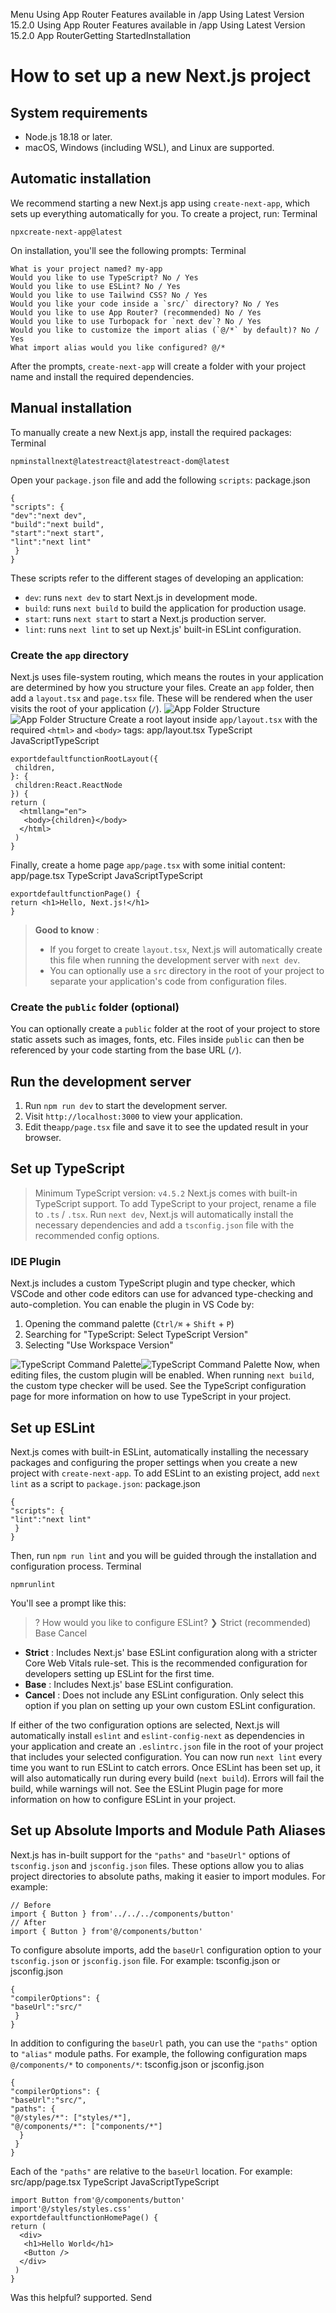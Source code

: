 Menu
Using App Router
Features available in /app
Using Latest Version
15.2.0
Using App Router
Features available in /app
Using Latest Version
15.2.0
App RouterGetting StartedInstallation
# How to set up a new Next.js project
## System requirements
  * Node.js 18.18 or later.
  * macOS, Windows (including WSL), and Linux are supported.


## Automatic installation
We recommend starting a new Next.js app using `create-next-app`, which sets up everything automatically for you. To create a project, run:
Terminal
```
npxcreate-next-app@latest
```

On installation, you'll see the following prompts:
Terminal
```
What is your project named? my-app
Would you like to use TypeScript? No / Yes
Would you like to use ESLint? No / Yes
Would you like to use Tailwind CSS? No / Yes
Would you like your code inside a `src/` directory? No / Yes
Would you like to use App Router? (recommended) No / Yes
Would you like to use Turbopack for `next dev`? No / Yes
Would you like to customize the import alias (`@/*` by default)? No / Yes
What import alias would you like configured? @/*
```

After the prompts, `create-next-app` will create a folder with your project name and install the required dependencies.
## Manual installation
To manually create a new Next.js app, install the required packages:
Terminal
```
npminstallnext@latestreact@latestreact-dom@latest
```

Open your `package.json` file and add the following `scripts`:
package.json
```
{
"scripts": {
"dev":"next dev",
"build":"next build",
"start":"next start",
"lint":"next lint"
 }
}
```

These scripts refer to the different stages of developing an application:
  * `dev`: runs `next dev` to start Next.js in development mode.
  * `build`: runs `next build` to build the application for production usage.
  * `start`: runs `next start` to start a Next.js production server.
  * `lint`: runs `next lint` to set up Next.js' built-in ESLint configuration.


### Create the `app` directory
Next.js uses file-system routing, which means the routes in your application are determined by how you structure your files.
Create an `app` folder, then add a `layout.tsx` and `page.tsx` file. These will be rendered when the user visits the root of your application (`/`).
![App Folder Structure](https://nextjs.org/_next/image?url=https%3A%2F%2Fh8DxKfmAPhn8O0p3.public.blob.vercel-storage.com%2Fdocs%2Flight%2Fapp-getting-started.png&w=3840&q=75)![App Folder Structure](https://nextjs.org/_next/image?url=https%3A%2F%2Fh8DxKfmAPhn8O0p3.public.blob.vercel-storage.com%2Fdocs%2Fdark%2Fapp-getting-started.png&w=3840&q=75)
Create a root layout inside `app/layout.tsx` with the required `<html>` and `<body>` tags:
app/layout.tsx
TypeScript
JavaScriptTypeScript
```
exportdefaultfunctionRootLayout({
 children,
}: {
 children:React.ReactNode
}) {
return (
  <htmllang="en">
   <body>{children}</body>
  </html>
 )
}
```

Finally, create a home page `app/page.tsx` with some initial content:
app/page.tsx
TypeScript
JavaScriptTypeScript
```
exportdefaultfunctionPage() {
return <h1>Hello, Next.js!</h1>
}
```

> **Good to know** :
>   * If you forget to create `layout.tsx`, Next.js will automatically create this file when running the development server with `next dev`.
>   * You can optionally use a `src` directory in the root of your project to separate your application's code from configuration files.
> 

### Create the `public` folder (optional)
You can optionally create a `public` folder at the root of your project to store static assets such as images, fonts, etc. Files inside `public` can then be referenced by your code starting from the base URL (`/`).
## Run the development server
  1. Run `npm run dev` to start the development server.
  2. Visit `http://localhost:3000` to view your application.
  3. Edit the`app/page.tsx` file and save it to see the updated result in your browser.


## Set up TypeScript
> Minimum TypeScript version: `v4.5.2`
Next.js comes with built-in TypeScript support. To add TypeScript to your project, rename a file to `.ts` / `.tsx`. Run `next dev`, Next.js will automatically install the necessary dependencies and add a `tsconfig.json` file with the recommended config options.
### IDE Plugin
Next.js includes a custom TypeScript plugin and type checker, which VSCode and other code editors can use for advanced type-checking and auto-completion.
You can enable the plugin in VS Code by:
  1. Opening the command palette (`Ctrl/⌘` + `Shift` + `P`)
  2. Searching for "TypeScript: Select TypeScript Version"
  3. Selecting "Use Workspace Version"

![TypeScript Command Palette](https://nextjs.org/_next/image?url=https%3A%2F%2Fh8DxKfmAPhn8O0p3.public.blob.vercel-storage.com%2Fdocs%2Flight%2Ftypescript-command-palette.png&w=3840&q=75)![TypeScript Command Palette](https://nextjs.org/_next/image?url=https%3A%2F%2Fh8DxKfmAPhn8O0p3.public.blob.vercel-storage.com%2Fdocs%2Fdark%2Ftypescript-command-palette.png&w=3840&q=75)
Now, when editing files, the custom plugin will be enabled. When running `next build`, the custom type checker will be used.
See the TypeScript configuration page for more information on how to use TypeScript in your project.
## Set up ESLint
Next.js comes with built-in ESLint, automatically installing the necessary packages and configuring the proper settings when you create a new project with `create-next-app`.
To add ESLint to an existing project, add `next lint` as a script to `package.json`:
package.json
```
{
"scripts": {
"lint":"next lint"
 }
}
```

Then, run `npm run lint` and you will be guided through the installation and configuration process.
Terminal
```
npmrunlint
```

You'll see a prompt like this:
> ? How would you like to configure ESLint?
> ❯ Strict (recommended) Base Cancel
  * **Strict** : Includes Next.js' base ESLint configuration along with a stricter Core Web Vitals rule-set. This is the recommended configuration for developers setting up ESLint for the first time.
  * **Base** : Includes Next.js' base ESLint configuration.
  * **Cancel** : Does not include any ESLint configuration. Only select this option if you plan on setting up your own custom ESLint configuration.


If either of the two configuration options are selected, Next.js will automatically install `eslint` and `eslint-config-next` as dependencies in your application and create an `.eslintrc.json` file in the root of your project that includes your selected configuration.
You can now run `next lint` every time you want to run ESLint to catch errors. Once ESLint has been set up, it will also automatically run during every build (`next build`). Errors will fail the build, while warnings will not.
See the ESLint Plugin page for more information on how to configure ESLint in your project.
## Set up Absolute Imports and Module Path Aliases
Next.js has in-built support for the `"paths"` and `"baseUrl"` options of `tsconfig.json` and `jsconfig.json` files. These options allow you to alias project directories to absolute paths, making it easier to import modules. For example:
```
// Before
import { Button } from'../../../components/button'
// After
import { Button } from'@/components/button'
```

To configure absolute imports, add the `baseUrl` configuration option to your `tsconfig.json` or `jsconfig.json` file. For example:
tsconfig.json or jsconfig.json
```
{
"compilerOptions": {
"baseUrl":"src/"
 }
}
```

In addition to configuring the `baseUrl` path, you can use the `"paths"` option to `"alias"` module paths.
For example, the following configuration maps `@/components/*` to `components/*`:
tsconfig.json or jsconfig.json
```
{
"compilerOptions": {
"baseUrl":"src/",
"paths": {
"@/styles/*": ["styles/*"],
"@/components/*": ["components/*"]
  }
 }
}
```

Each of the `"paths"` are relative to the `baseUrl` location. For example:
src/app/page.tsx
TypeScript
JavaScriptTypeScript
```
import Button from'@/components/button'
import'@/styles/styles.css'
exportdefaultfunctionHomePage() {
return (
  <div>
   <h1>Hello World</h1>
   <Button />
  </div>
 )
}
```

Was this helpful?
supported.
Send
